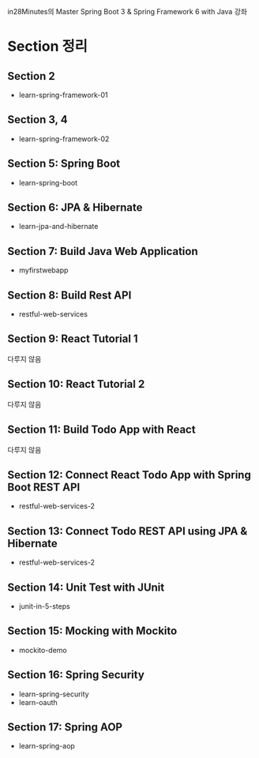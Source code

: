 in28Minutes의 Master Spring Boot 3 & Spring Framework 6 with Java 강좌

# Section 정리
## Section 2
- learn-spring-framework-01

## Section 3, 4
- learn-spring-framework-02

## Section 5: Spring Boot
- learn-spring-boot

## Section 6: JPA & Hibernate
- learn-jpa-and-hibernate

## Section 7: Build Java Web Application
- myfirstwebapp

## Section 8: Build Rest API
- restful-web-services

## Section 9: React Tutorial 1
다루지 않음

## Section 10: React Tutorial 2
다루지 않음

## Section 11: Build Todo App with React
다루지 않음

## Section 12: Connect React Todo App with Spring Boot REST API
- restful-web-services-2

## Section 13: Connect Todo REST API using JPA & Hibernate
- restful-web-services-2

## Section 14: Unit Test with JUnit
- junit-in-5-steps

## Section 15: Mocking with Mockito
- mockito-demo

## Section 16: Spring Security
- learn-spring-security
- learn-oauth

## Section 17: Spring AOP
- learn-spring-aop
